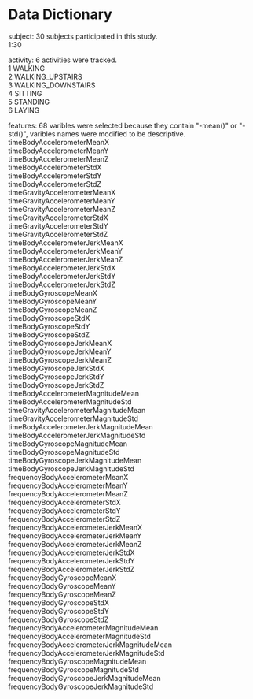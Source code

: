 # Data Dictionary

subject: 30 subjects participated in this study.<br/>
1:30

activity: 6 activities were tracked.<br/>
1            WALKING <br/>
2   WALKING_UPSTAIRS <br/>
3 WALKING_DOWNSTAIRS <br/>
4            SITTING <br/>
5           STANDING <br/>
6             LAYING <br/>

features: 68 varibles were selected because they contain "-mean()" or "-std()", varibles names were modified to be descriptive. <br/>
timeBodyAccelerometerMeanX <br/>
timeBodyAccelerometerMeanY <br/>
timeBodyAccelerometerMeanZ <br/>
timeBodyAccelerometerStdX <br/>
timeBodyAccelerometerStdY <br/>
timeBodyAccelerometerStdZ <br/>
timeGravityAccelerometerMeanX <br/>
timeGravityAccelerometerMeanY <br/>
timeGravityAccelerometerMeanZ <br/>
timeGravityAccelerometerStdX <br/>
timeGravityAccelerometerStdY <br/>
timeGravityAccelerometerStdZ <br/>
timeBodyAccelerometerJerkMeanX <br/>
timeBodyAccelerometerJerkMeanY <br/>
timeBodyAccelerometerJerkMeanZ <br/>
timeBodyAccelerometerJerkStdX <br/>
timeBodyAccelerometerJerkStdY <br/>
timeBodyAccelerometerJerkStdZ <br/>
timeBodyGyroscopeMeanX <br/>
timeBodyGyroscopeMeanY <br/>
timeBodyGyroscopeMeanZ <br/>
timeBodyGyroscopeStdX <br/>
timeBodyGyroscopeStdY <br/>
timeBodyGyroscopeStdZ <br/>
timeBodyGyroscopeJerkMeanX <br/>
timeBodyGyroscopeJerkMeanY <br/>
timeBodyGyroscopeJerkMeanZ <br/>
timeBodyGyroscopeJerkStdX <br/>
timeBodyGyroscopeJerkStdY <br/>
timeBodyGyroscopeJerkStdZ <br/>
timeBodyAccelerometerMagnitudeMean <br/>
timeBodyAccelerometerMagnitudeStd <br/>
timeGravityAccelerometerMagnitudeMean <br/>
timeGravityAccelerometerMagnitudeStd <br/>
timeBodyAccelerometerJerkMagnitudeMean <br/>
timeBodyAccelerometerJerkMagnitudeStd <br/>
timeBodyGyroscopeMagnitudeMean <br/>
timeBodyGyroscopeMagnitudeStd <br/>
timeBodyGyroscopeJerkMagnitudeMean <br/>
timeBodyGyroscopeJerkMagnitudeStd <br/>
frequencyBodyAccelerometerMeanX <br/>
frequencyBodyAccelerometerMeanY <br/>
frequencyBodyAccelerometerMeanZ <br/>
frequencyBodyAccelerometerStdX <br/>
frequencyBodyAccelerometerStdY <br/>
frequencyBodyAccelerometerStdZ <br/>
frequencyBodyAccelerometerJerkMeanX <br/>
frequencyBodyAccelerometerJerkMeanY <br/>
frequencyBodyAccelerometerJerkMeanZ <br/>
frequencyBodyAccelerometerJerkStdX <br/>
frequencyBodyAccelerometerJerkStdY <br/>
frequencyBodyAccelerometerJerkStdZ <br/>
frequencyBodyGyroscopeMeanX <br/>
frequencyBodyGyroscopeMeanY <br/>
frequencyBodyGyroscopeMeanZ <br/>
frequencyBodyGyroscopeStdX <br/>
frequencyBodyGyroscopeStdY <br/>
frequencyBodyGyroscopeStdZ <br/>
frequencyBodyAccelerometerMagnitudeMean <br/>
frequencyBodyAccelerometerMagnitudeStd <br/>
frequencyBodyAccelerometerJerkMagnitudeMean <br/>
frequencyBodyAccelerometerJerkMagnitudeStd <br/>
frequencyBodyGyroscopeMagnitudeMean <br/>
frequencyBodyGyroscopeMagnitudeStd <br/>
frequencyBodyGyroscopeJerkMagnitudeMean <br/>
frequencyBodyGyroscopeJerkMagnitudeStd <br/>

